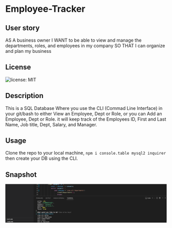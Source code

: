 #                                               Employee-Tracker

## User story
AS A business owner
I WANT to be able to view and manage the departments, roles, and employees in my company
SO THAT I can organize and plan my business


## License
![license: MIT](https://img.shields.io/badge/License-MIT-yellow.svg)

## Description

This is a SQL Database Where you use the CLI (Commad Line Interface) in your git/bash to either View an Employee, Dept or Role, or you
can Add an Employee, Dept or Role. it will keep track of the Employees ID, First and Last Name, Job title, Dept, Salary, and Manager.

## Usage 

Clone the repo to your local machine, `npm i console.table mysql2 inquirer` then create your DB using the CLI.


## Snapshot

<img src= 'assets/images/Screen Shot 2022-07-10 at 9.38.56 PM.png'>

